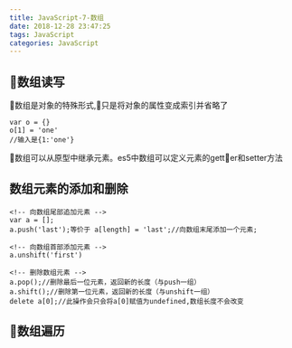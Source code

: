 ```yaml
---
title: JavaScript-7-数组
date: 2018-12-28 23:47:25
tags: JavaScript
categories: JavaScript
---
```


## 数组读写
数组是对象的特殊形式,只是将对象的属性变成索引并省略了
    
    var o = {}
    o[1] = 'one'
    //输入是{1:'one'}

数组可以从原型中继承元素。es5中数组可以定义元素的getter和setter方法

## 数组元素的添加和删除
```
<!-- 向数组尾部追加元素 -->
var a = [];
a.push('last');等价于 a[length] = 'last';//向数组末尾添加一个元素;

<!-- 向数组首部添加元素 -->
a.unshift('first')

<!-- 删除数组元素 -->
a.pop();//删除最后一位元素，返回新的长度（与push一组）
a.shift();//删除第一位元素，返回新的长度（与unshift一组）
delete a[0];//此操作会只会将a[0]赋值为undefined,数组长度不会改变
```

## 数组遍历
```

```